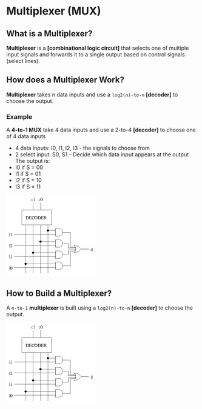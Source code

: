 # Multiplexer (MUX)

## What is a Multiplexer?

**Multiplexer** is a **[combinational logic circuit]** that selects one of multiple input signals and forwards it to a single output based on control signals (select lines).

## How does a Multiplexer Work?

**Multiplexer** takes n data inputs and use a `log2(n)-to-n` **[decoder]** to choose the output.

### Example
A **4-to-1 MUX** take 4 data inputs and use a 2-to-4 **[decoder]** to choose one of 4 data inputs
- 4 data inputs: I0, I1, I2, I3 - the signals to choose from
- 2 select input: S0, S1 - Decide which data input appears at the output
The output is:
- I0 if S = 00
- I1 if S = 01
- I2 if S = 10
- I3 if S = 11

![4-to-1 MUX](./Assets/Images/4-to-1_MUX.jpg)

## How to Build a Multiplexer?

A `n-to-1` **multiplexer** is built using a `log2(n)-to-n` **[decoder]** to choose the output.

![4-to-1 MUX](./Assets/Images/4-to-1_MUX.jpg)
